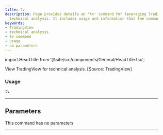 ```yaml
---
title: tv
description: Page provides details on 'tv' command for leveraging TradingView for
  technical analysis. It includes usage and information that the command has no parameters.
keywords:
- TradingView
- technical analysis
- tv command
- usage
- no parameters
---
```


import HeadTitle from '@site/src/components/General/HeadTitle.tsx';

<HeadTitle title="tv - Ta - Crypto - Reference | OpenBB Terminal Docs" />

View TradingView for technical analysis. [Source: TradingView]

### Usage

```python
tv
```

---

## Parameters

This command has no parameters


---

